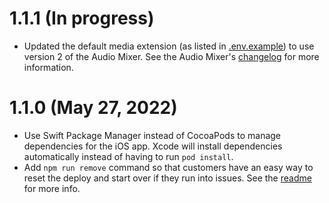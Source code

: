 # 1.1.1 (In progress)

- Updated the default media extension (as listed in [.env.example](.env.example)) to use version 2 of the Audio Mixer. See the Audio Mixer's [changelog](https://www.twilio.com/docs/live/audio-mixer-changelog) for more information.

# 1.1.0 (May 27, 2022)

- Use Swift Package Manager instead of CocoaPods to manage dependencies for the iOS app. Xcode will install dependencies automatically instead of having to run `pod install`.
- Add `npm run remove` command so that customers have an easy way to reset the deploy and start over if they run into issues. See the [readme](https://github.com/twilio/twilio-live-interactive-audio#deploy-the-app-to-twilio) for more info.
